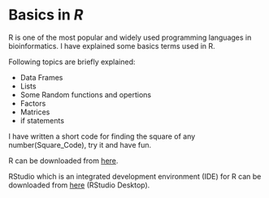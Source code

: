 # Basics in *R*
R is one of the most popular and widely used programming languages in bioinformatics. I have explained some basics terms used in R. 

Following topics are briefly explained:
- Data Frames 
- Lists
- Some Random functions and opertions
- Factors 
- Matrices 
- if statements

I have written a short code for finding the square of any number(Square_Code), try it and have fun.

R can be downloaded from [here](https://cran.r-project.org). 

RStudio which is an integrated development environment (IDE) for R can be downloaded from [here](https://www.rstudio.com/products/rstudio) (RStudio Desktop).
